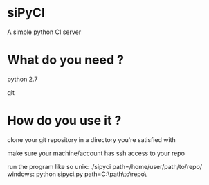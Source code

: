 siPyCI
=====================================
A simple python CI server

What do you need ?
=====================================
python 2.7

git

How do you use it ?
=====================================
clone your git repository in a
directory you're satisfied with

make sure your machine/account has
ssh access to your repo

run the program like so
unix: ./sipyci path=/home/user/path/to/repo/
windows: python sipyci.py path=C:\path\to\repo\